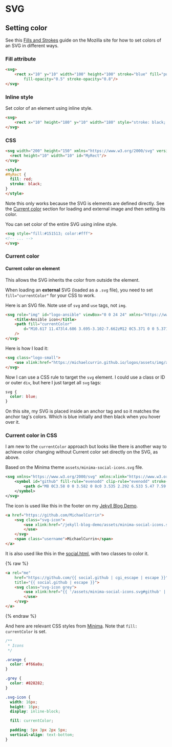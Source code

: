 # SVG

## Setting color


See this [Fills and Strokes](https://developer.mozilla.org/en-US/docs/Web/SVG/Tutorial/Fills_and_Strokes) guide on the Mozilla site for how to set colors of an SVG in different ways.

### Fill attribute

```html
<svg>
    <rect x="10" y="10" width="100" height="100" stroke="blue" fill="purple"
        fill-opacity="0.5" stroke-opacity="0.8"/>
</svg>
```

### Inline style

Set color of an element using inline style.

```html
<svg>
    <rect x="10" height="180" y="10" width="180" style="stroke: black; fill: red;"/>
</svg>
```

### CSS

```html
<svg width="200" height="150" xmlns="https://www.w3.org/2000/svg" version="1.1">
  <rect height="10" width="10" id="MyRect"/>
</svg>

<style>
#MyRect {
  fill: red;
  stroke: black;
}
</style>
```

Note this only works because the SVG is elements are defined directly. See the [Current color](#current-color) section for loading and external image and then setting its color.


You can set color of the entire SVG using inline style.

```html
<svg style="fill:#151513; color:#fff">
<!-- ... -->
</svg>
```

### Current color

#### Current color on element

This allows the SVG inherits the color from outside the element.

When loading an **external** SVG (loaded as a `.svg` file), you need to set `fill="currentColor"` for your CSS to work.

Here is an SVG file. Note use of `svg` and `use` tags, not `img`.

```html
<svg role="img" id="logo-ansible" viewBox="0 0 24 24" xmlns="https://www.w3.org/2000/svg">
    <title>Ansible icon</title>
    <path fill="currentColor"
        d="M10.617 11.473l4.686 3.695-3.102-7.662zM12 0C5.371 0 0 5.371 0 12s5.371 12 12 12 12-5.371 12-12S18.629 0 12 0zm5.797 17.305c-.011.471-.403.842-.875.83-.236 0-.416-.09-.664-.293l-6.19-5-2.079 5.203H6.191L11.438 5.44c.124-.314.427-.52.764-.506.326-.014.63.189.742.506l4.774 11.494c.045.111.08.234.08.348-.001.009-.001.009-.001.023z"
    />
</svg>
```

Here is how I load it:

```html
<svg class="logo-small">
    <use xlink:href="https://michaelcurrin.github.io/logos/assets/img/ansible.svg#logo-ansible"></use>
</svg>
```

Now I can use a CSS rule to target the `svg` element. I could use a class or ID or outer `div`, but here I just target all `svg` tags:

```css
svg {
  color: blue;
}
```

On this site, my SVG is placed inside an anchor tag and so it matches the anchor tag's colors. Which is blue initially and then black when you hover over it.


### Current color in CSS

I am new to the `currentColor` approach but looks like there is another way to achieve color changing without Current color set directly on the SVG, as above.

Based on the Minima theme `assets/minima-social-icons.svg` file.

```xml
<svg xmlns="https://www.w3.org/2000/svg" xmlns:xlink="https://www.w3.org/1999/xlink">
    <symbol id="github" fill-rule="evenodd" clip-rule="evenodd" stroke-linejoin="round" stroke-miterlimit="1.414">
        <path d="M8 0C3.58 0 0 3.582 0 8c0 3.535 2.292 6.533 5.47 7.59.4.075.547-.172.547-.385 0-.19-.007-.693-.01-1.36-2.226.483-2.695-1.073-2.695-1.073-.364-.924-.89-1.17-.89-1.17-.725-.496.056-.486.056-.486.803.056 1.225.824 1.225.824.714 1.223 1.873.87 2.33.665.072-.517.278-.87.507-1.07-1.777-.2-3.644-.888-3.644-3.953 0-.873.31-1.587.823-2.147-.09-.202-.36-1.015.07-2.117 0 0 .67-.215 2.2.82.64-.178 1.32-.266 2-.27.68.004 1.36.092 2 .27 1.52-1.035 2.19-.82 2.19-.82.43 1.102.16 1.915.08 2.117.51.56.82 1.274.82 2.147 0 3.073-1.87 3.75-3.65 3.947.28.24.54.73.54 1.48 0 1.07-.01 1.93-.01 2.19 0 .21.14.46.55.38C13.71 14.53 16 11.53 16 8c0-4.418-3.582-8-8-8"/>
    </symbol>
</svg>
```

The icon is used like this in the footer on my [Jekyll Blog Demo](https://michaelcurrin.github.io/jekyll-blog-demo/).

```html
<a href="https://github.com/MichaelCurrin">
    <svg class="svg-icon">
        <use xlink:href="/jekyll-blog-demo/assets/minima-social-icons.svg#github">
        </use>
    </svg>
    <span class="username">MichaelCurrin</span>
</a>
```

It is also used like this in the [social.html](https://github.com/jekyll/minima/blob/master/_includes/social.html), with two classes to color it.

{% raw %}
```html
<a rel="me"
    href="https://github.com/{{ social.github | cgi_escape | escape }}"
    title="{{ social.github | escape }}">
    <svg class="svg-icon grey">
        <use xlink:href="{{ '/assets/minima-social-icons.svg#github' | relative_url }}">
        </use>
    </svg>
</a>
```
{% endraw %}

And here are relevant CSS styles from [Minima](https://github.com/jekyll/minima/blob/master/_sass/minima/_base.scss). Note that `fill: currentColor` is set.

```css
/**
 * Icons
 */

.orange {
  color: #f66a0a;
}

.grey {
  color: #828282;
}

.svg-icon {
  width: 16px;
  height: 16px;
  display: inline-block;

  fill: currentColor;

  padding: 5px 3px 2px 5px;
  vertical-align: text-bottom;
}
```
